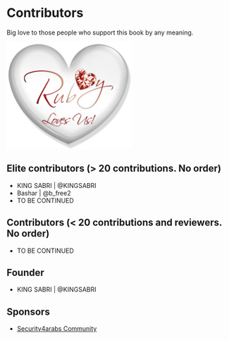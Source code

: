 # Contributors

Big love to those people who support this book by any meaning.

![](../images/other/Ruby_Loves_Us.jpg)

## Elite contributors (> 20 contributions. No order)
* KING SABRI | @KINGSABRI
* Bashar | @b_free2
* TO BE CONTINUED

## Contributors (< 20 contributions and reviewers. No order)
* TO BE CONTINUED

## Founder
* KING SABRI | @KINGSABRI


## Sponsors
* [Security4arabs Community](http://www.security4arabs.com/)
